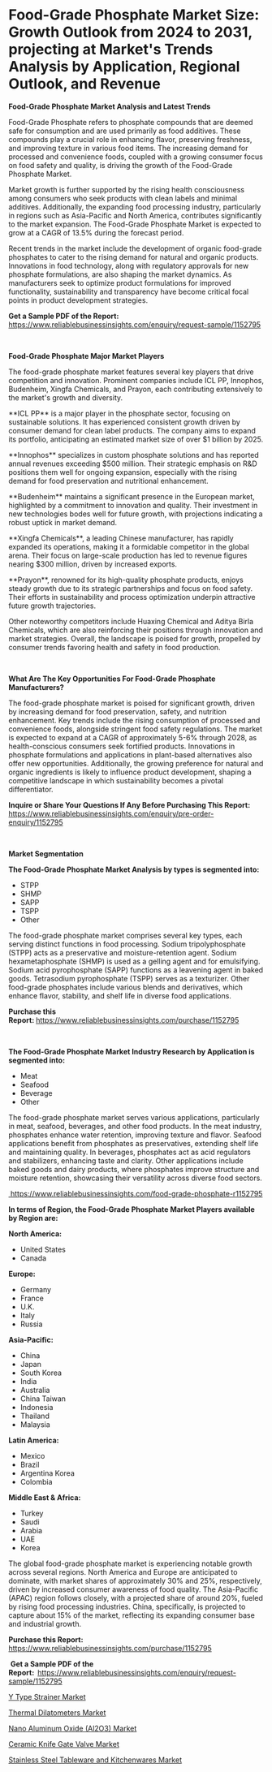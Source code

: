 <p><h1>Food-Grade Phosphate Market Size: Growth Outlook from 2024 to 2031, projecting at Market's Trends Analysis by Application, Regional Outlook, and Revenue</h1></p><p><strong>Food-Grade Phosphate Market Analysis and Latest Trends</strong></p>
<p><p>Food-Grade Phosphate refers to phosphate compounds that are deemed safe for consumption and are used primarily as food additives. These compounds play a crucial role in enhancing flavor, preserving freshness, and improving texture in various food items. The increasing demand for processed and convenience foods, coupled with a growing consumer focus on food safety and quality, is driving the growth of the Food-Grade Phosphate Market.</p><p>Market growth is further supported by the rising health consciousness among consumers who seek products with clean labels and minimal additives. Additionally, the expanding food processing industry, particularly in regions such as Asia-Pacific and North America, contributes significantly to the market expansion. The Food-Grade Phosphate Market is expected to grow at a CAGR of 13.5% during the forecast period.</p><p>Recent trends in the market include the development of organic food-grade phosphates to cater to the rising demand for natural and organic products. Innovations in food technology, along with regulatory approvals for new phosphate formulations, are also shaping the market dynamics. As manufacturers seek to optimize product formulations for improved functionality, sustainability and transparency have become critical focal points in product development strategies.</p></p>
<p><strong>Get a Sample PDF of the Report:&nbsp;</strong> <a href="https://www.reliablebusinessinsights.com/enquiry/request-sample/1152795">https://www.reliablebusinessinsights.com/enquiry/request-sample/1152795</a></p>
<p>&nbsp;</p>
<p><strong>Food-Grade Phosphate Major Market Players</strong></p>
<p><p>The food-grade phosphate market features several key players that drive competition and innovation. Prominent companies include ICL PP, Innophos, Budenheim, Xingfa Chemicals, and Prayon, each contributing extensively to the market's growth and diversity. </p><p>**ICL PP** is a major player in the phosphate sector, focusing on sustainable solutions. It has experienced consistent growth driven by consumer demand for clean label products. The company aims to expand its portfolio, anticipating an estimated market size of over $1 billion by 2025.</p><p>**Innophos** specializes in custom phosphate solutions and has reported annual revenues exceeding $500 million. Their strategic emphasis on R&D positions them well for ongoing expansion, especially with the rising demand for food preservation and nutritional enhancement.</p><p>**Budenheim** maintains a significant presence in the European market, highlighted by a commitment to innovation and quality. Their investment in new technologies bodes well for future growth, with projections indicating a robust uptick in market demand.</p><p>**Xingfa Chemicals**, a leading Chinese manufacturer, has rapidly expanded its operations, making it a formidable competitor in the global arena. Their focus on large-scale production has led to revenue figures nearing $300 million, driven by increased exports.</p><p>**Prayon**, renowned for its high-quality phosphate products, enjoys steady growth due to its strategic partnerships and focus on food safety. Their efforts in sustainability and process optimization underpin attractive future growth trajectories.</p><p>Other noteworthy competitors include Huaxing Chemical and Aditya Birla Chemicals, which are also reinforcing their positions through innovation and market strategies. Overall, the landscape is poised for growth, propelled by consumer trends favoring health and safety in food production.</p></p>
<p>&nbsp;</p>
<p><strong>What Are The Key Opportunities For Food-Grade Phosphate Manufacturers?</strong></p>
<p><p>The food-grade phosphate market is poised for significant growth, driven by increasing demand for food preservation, safety, and nutrition enhancement. Key trends include the rising consumption of processed and convenience foods, alongside stringent food safety regulations. The market is expected to expand at a CAGR of approximately 5-6% through 2028, as health-conscious consumers seek fortified products. Innovations in phosphate formulations and applications in plant-based alternatives also offer new opportunities. Additionally, the growing preference for natural and organic ingredients is likely to influence product development, shaping a competitive landscape in which sustainability becomes a pivotal differentiator.</p></p>
<p><strong>Inquire or Share Your Questions If Any Before Purchasing This Report:</strong> <a href="https://www.reliablebusinessinsights.com/enquiry/pre-order-enquiry/1152795">https://www.reliablebusinessinsights.com/enquiry/pre-order-enquiry/1152795</a></p>
<p>&nbsp;</p>
<p><strong>Market Segmentation</strong></p>
<p><strong>The Food-Grade Phosphate Market Analysis by types is segmented into:</strong></p>
<p><ul><li>STPP</li><li>SHMP</li><li>SAPP</li><li>TSPP</li><li>Other</li></ul></p>
<p><p>The food-grade phosphate market comprises several key types, each serving distinct functions in food processing. Sodium tripolyphosphate (STPP) acts as a preservative and moisture-retention agent. Sodium hexametaphosphate (SHMP) is used as a gelling agent and for emulsifying. Sodium acid pyrophosphate (SAPP) functions as a leavening agent in baked goods. Tetrasodium pyrophosphate (TSPP) serves as a texturizer. Other food-grade phosphates include various blends and derivatives, which enhance flavor, stability, and shelf life in diverse food applications.</p></p>
<p><strong>Purchase this Report:&nbsp;</strong><a href="https://www.reliablebusinessinsights.com/purchase/1152795">https://www.reliablebusinessinsights.com/purchase/1152795</a></p>
<p>&nbsp;</p>
<p><strong>The Food-Grade Phosphate Market Industry Research by Application is segmented into:</strong></p>
<p><ul><li>Meat</li><li>Seafood</li><li>Beverage</li><li>Other</li></ul></p>
<p><p>The food-grade phosphate market serves various applications, particularly in meat, seafood, beverages, and other food products. In the meat industry, phosphates enhance water retention, improving texture and flavor. Seafood applications benefit from phosphates as preservatives, extending shelf life and maintaining quality. In beverages, phosphates act as acid regulators and stabilizers, enhancing taste and clarity. Other applications include baked goods and dairy products, where phosphates improve structure and moisture retention, showcasing their versatility across diverse food sectors.</p></p>
<p><a href="https://www.reliablebusinessinsights.com/food-grade-phosphate-r1152795">&nbsp;https://www.reliablebusinessinsights.com/food-grade-phosphate-r1152795</a></p>
<p><strong>In terms of Region, the Food-Grade Phosphate Market Players available by Region are:</strong></p>
<p>
    <p> <strong> North America: </strong>
        <ul>
            <li>United States</li>
            <li>Canada</li>
        </ul>
        </p> 
    <p> <strong> Europe: </strong>
        <ul>
            <li>Germany</li>
            <li>France</li>
            <li>U.K.</li>
            <li>Italy</li>
            <li>Russia</li>
        </ul>
        </p> 
    <p> <strong> Asia-Pacific: </strong>
        <ul>
            <li>China</li>
            <li>Japan</li>
            <li>South Korea</li>
            <li>India</li>
            <li>Australia</li>
            <li>China Taiwan</li>
            <li>Indonesia</li>
            <li>Thailand</li>
            <li>Malaysia</li>
        </ul>
        </p> 
    <p> <strong> Latin America: </strong>
        <ul>
            <li>Mexico</li>
            <li>Brazil</li>
            <li>Argentina Korea</li>
            <li>Colombia</li>
        </ul>
        </p> 
    <p> <strong> Middle East & Africa: </strong>
        <ul>
            <li>Turkey</li>
            <li>Saudi</li>
            <li>Arabia</li>
            <li>UAE</li>
            <li>Korea</li>
        </ul>
    </p>
    </p>
<p><p>The global food-grade phosphate market is experiencing notable growth across several regions. North America and Europe are anticipated to dominate, with market shares of approximately 30% and 25%, respectively, driven by increased consumer awareness of food quality. The Asia-Pacific (APAC) region follows closely, with a projected share of around 20%, fueled by rising food processing industries. China, specifically, is projected to capture about 15% of the market, reflecting its expanding consumer base and industrial growth.</p></p>
<p><strong>Purchase this Report: </strong><a href="https://www.reliablebusinessinsights.com/purchase/1152795">https://www.reliablebusinessinsights.com/purchase/1152795</a></p>
<p>&nbsp;<strong>Get a Sample PDF of the Report:&nbsp;&nbsp;</strong><a href="https://www.reliablebusinessinsights.com/enquiry/request-sample/1152795">https://www.reliablebusinessinsights.com/enquiry/request-sample/1152795</a></p>
<p><strong></strong></p>
<p><p><a href="https://www.linkedin.com/pulse/y-type-strainer-market-forecast-global-trends-analysis-from-k8fke?trackingId=LwWIpORkS9u%2Bn%2Frd4C3vfQ%3D%3D">Y Type Strainer Market</a></p><p><a href="https://github.com/MaryNelson695/Market-Research-Report-List-1/blob/main/thermal-dilatometers-market.md">Thermal Dilatometers Market</a></p><p><a href="https://issuu.com/reportprime-2/docs/nano-aluminum-oxide-al2o3-market-si_fde48c5b34b529">Nano Aluminum Oxide (Al2O3) Market</a></p><p><a href="https://www.linkedin.com/pulse/global-ceramic-knife-gate-valve-market-trends-forecasts-38yle?trackingId=VmKI67sNQ%2Bq1l7Ca0NODpA%3D%3D">Ceramic Knife Gate Valve Market</a></p><p><a href="https://github.com/gailasejs/Market-Research-Report-List-1/blob/main/stainless-steel-tableware-and-kitchenwares-market.md">Stainless Steel Tableware and Kitchenwares Market</a></p></p>